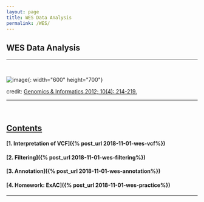 ```yaml
---
layout: page
title: WES Data Analysis
permalink: /WES/
---
```


## WES Data Analysis

<hr>
<br>

![image](https://user-images.githubusercontent.com/26876362/48621955-9cf84180-e9e8-11e8-9064-72946a852e77.png){: width="600" height="700"} 
 
credit: [Genomics & Informatics 2012; 10(4): 214-219.](https://genominfo.org/journal/view.php?number=17)

---
<br>

##  **<u>Contents</u>**

#### [1. Interpretation of VCF]({% post_url 2018-11-01-wes-vcf%})

#### [2. Filtering]({% post_url 2018-11-01-wes-filtering%})

#### [3. Annotation]({% post_url 2018-11-01-wes-annotation%})

#### [4. Homework: ExAC]({% post_url 2018-11-01-wes-practice%})

<hr>
<br>
